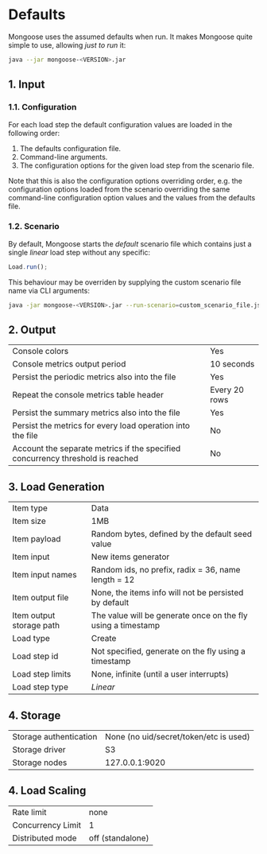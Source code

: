 # Defaults

Mongoose uses the assumed defaults when run. It makes Mongoose quite simple to use, allowing *just to run* it:
```bash
java --jar mongoose-<VERSION>.jar
```

## 1. Input

### 1.1. Configuration

For each load step the default configuration values are loaded in the following order:

1. The defaults configuration file.
2. Command-line arguments.
3. The configuration options for the given load step from the scenario file.

Note that this is also the configuration options overriding order, e.g. the configuration options loaded from the
scenario overriding the same command-line configuration option values and the values from the defaults file.

### 1.2. Scenario

By default, Mongoose starts the *default* scenario file which contains just a single *linear* load step without any
specific:
```javascript
Load.run();
```

This behaviour may be overriden by supplying the custom scenario file name via CLI arguments:
```bash
java -jar mongoose-<VERSION>.jar --run-scenario=custom_scenario_file.js
```

## 2. Output

|   |   |
|---|---|
| Console colors | Yes
| Console metrics output period | 10 seconds
| Persist the periodic metrics also into the file | Yes
| Repeat the console metrics table header | Every 20 rows
| Persist the summary metrics also into the file | Yes
| Persist the metrics for every load operation into the file | No
| Account the separate metrics if the specified concurrency threshold is reached | No

## 3. Load Generation

|   |   |
|---|---|
| Item type | Data
| Item size | 1MB
| Item payload | Random bytes, defined by the default seed value
| Item input | New items generator
| Item input names | Random ids, no prefix, radix = 36, name length = 12
| Item output file | None, the items info will not be persisted by default
| Item output storage path | The value will be generate once on the fly using a timestamp
| Load type | Create
| Load step id | Not specified, generate on the fly using a timestamp
| Load step limits | None, infinite (until a user interrupts)
| Load step type | *Linear*

## 4. Storage

|   |   |
|---|---|
| Storage authentication | None (no uid/secret/token/etc is used)
| Storage driver | S3
| Storage nodes | 127.0.0.1:9020

## 4. Load Scaling

|                   |                  |
|-------------------|------------------|
| Rate limit        | none             |
| Concurrency Limit | 1                |
| Distributed mode  | off (standalone) |
